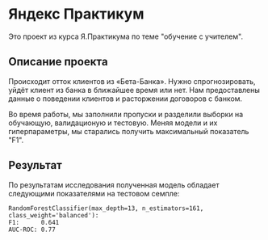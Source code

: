 # Яндекс Практикум
Это проект из курса Я.Практикума по теме "обучение с учителем".
## Описание проекта
Происходит отток клиентов из «Бета-Банка». Нужно спрогнозировать, уйдёт клиент из банка в ближайшее время или нет.
Нам предоставлены данные о поведении клиентов и расторжении договоров с банком.

Во время работы, мы заполнили пропуски и разделили выборки на обучающую, валидационую и тестовую.
Меняя модели и их гиперпараметры, мы старались получить максимальный показатель "F1".
## Результат
По результатам исследования полученная модель обладает следующими показателями на тестовом семпле:
```
RandomForestClassifier(max_depth=13, n_estimators=161, class_weight='balanced'):
F1:      0.641
AUC-ROC: 0.77
```